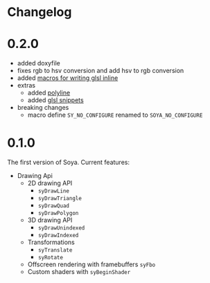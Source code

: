# Changelog

# 0.2.0

- added doxyfile
- fixes rgb to hsv conversion and add hsv to rgb conversion
- added [macros for writing glsl inline][sysl]
- extras
  - added [polyline][syPl]
  - added [glsl snippets][snippets]
- breaking changes
  - macro define `SY_NO_CONFIGURE` renamed to `SOYA_NO_CONFIGURE`

# 0.1.0

The first version of Soya. Current features:
- Drawing Api
  - 2D drawing API
    - `syDrawLine` 
    - `syDrawTriangle` 
    - `syDrawQuad` 
    - `syDrawPolygon` 
  - 3D drawing API
    - `syDrawUnindexed`
    - `syDrawIndexed`
  - Transformations
    - `syTranslate`
    - `syRotate`
  - Offscreen rendering with framebuffers `syFbo`
  - Custom shaders with `syBeginShader`


[syPl]:./soya/extras/polyline.h
[snippets]:./soya/extras/glslsnippets.h
[sysl]:./soya/lib/sl.h
